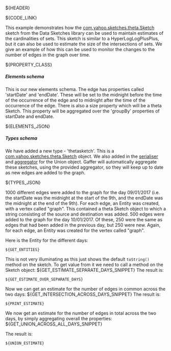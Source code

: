 ${HEADER}

${CODE_LINK}

This example demonstrates how the [com.yahoo.sketches.theta.Sketch](https://github.com/DataSketches/sketches-core/blob/master/src/main/java/com/yahoo/sketches/theta/Sketch.java) sketch from the Data Sketches library can be used to maintain estimates of the cardinalities of sets. This sketch is similar to a HyperLogLogPlusPlus, but it can also be used to estimate the size of the intersections of sets. We give an example of how this can be used to monitor the changes to the number of edges in the graph over time.

${PROPERTY_CLASS}

##### Elements schema
This is our new elements schema. The edge has properties called 'startDate' and 'endDate'. These will be set to the midnight before the time of the occurrence of the edge and to midnight after the time of the occurrence of the edge. There is also a size property which will be a theta Sketch. This property will be aggregated over the 'groupBy' properties of startDate and endDate.

${ELEMENTS_JSON}

##### Types schema
We have added a new type - 'thetasketch'. This is a [com.yahoo.sketches.theta.Sketch](https://github.com/DataSketches/sketches-core/blob/master/src/main/java/com/yahoo/sketches/theta/Sketch.java) object.
We also added in the [serialiser](https://github.com/gchq/Gaffer/blob/master/library/sketches-library/src/main/java/uk/gov/gchq/gaffer/sketches/datasketches/theta/serialisation/SketchSerialiser.java) and [aggregator](https://github.com/gchq/Gaffer/blob/master/library/sketches-library/src/main/java/uk/gov/gchq/gaffer/sketches/datasketches/theta/binaryoperator/SketchAggregator.java) for the Union object. Gaffer will automatically aggregate these sketches, using the provided aggregator, so they will keep up to date as new edges are added to the graph.

${TYPES_JSON}

1000 different edges were added to the graph for the day 09/01/2017 (i.e. the startDate was the midnight at the start of the 9th, and the endDate was the midnight at the end of the 9th). For each edge, an Entity was created, with a vertex called "graph". This contained a theta Sketch object to which a string consisting of the source and destination was added. 500 edges were added to the graph for the day 10/01/2017. Of these, 250 were the same as edges that had been added in the previous day, but 250 were new. Again, for each edge, an Entity was created for the vertex called "graph".

Here is the Entity for the different days:
```
${GET_ENTITIES}
```

This is not very illuminating as this just shows the default `toString()` method on the sketch. To get value from it we need to call a method on the Sketch object:
${GET_ESTIMATE_SEPARATE_DAYS_SNIPPET}
The result is:
```
${GET_ESTIMATE_OVER_SEPARATE_DAYS}
```

Now we can get an estimate for the number of edges in common across the two days:
${GET_INTERSECTION_ACROSS_DAYS_SNIPPET}
The result is:
```
${PRINT_ESTIMATE}
```

We now get an estimate for the number of edges in total across the two days, by simply aggregating overall the properties:
${GET_UNION_ACROSS_ALL_DAYS_SNIPPET}

The result is:

```
${UNION_ESTIMATE}
```